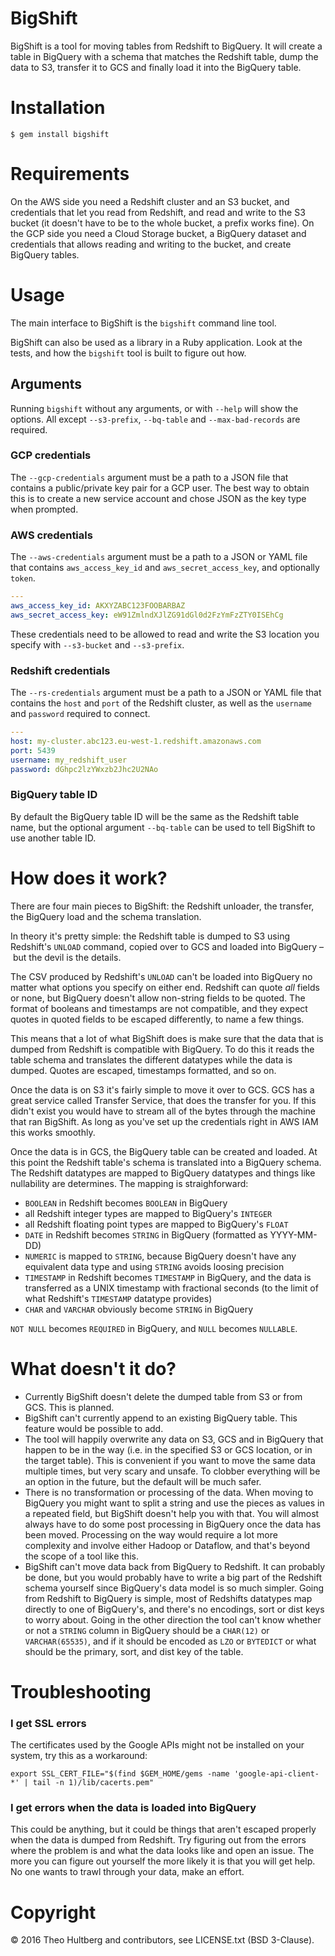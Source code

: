 # BigShift

BigShift is a tool for moving tables from Redshift to BigQuery. It will create a table in BigQuery with a schema that matches the Redshift table, dump the data to S3, transfer it to GCS and finally load it into the BigQuery table.

# Installation

```
$ gem install bigshift
```

# Requirements

On the AWS side you need a Redshift cluster and an S3 bucket, and credentials that let you read from Redshift, and read and write to the S3 bucket (it doesn't have to be to the whole bucket, a prefix works fine). On the GCP side you need a Cloud Storage bucket, a BigQuery dataset and credentials that allows reading and writing to the bucket, and create BigQuery tables.

# Usage

The main interface to BigShift is the `bigshift` command line tool.

BigShift can also be used as a library in a Ruby application. Look at the tests, and how the `bigshift` tool is built to figure out how.

## Arguments

Running `bigshift` without any arguments, or with `--help` will show the options. All except `--s3-prefix`, `--bq-table` and `--max-bad-records` are required.

### GCP credentials

The `--gcp-credentials` argument must be a path to a JSON file that contains a public/private key pair for a GCP user. The best way to obtain this is to create a new service account and chose JSON as the key type when prompted.

### AWS credentials

The `--aws-credentials` argument must be a path to a JSON or YAML file that contains `aws_access_key_id` and `aws_secret_access_key`, and optionally `token`.

```yaml
---
aws_access_key_id: AKXYZABC123FOOBARBAZ
aws_secret_access_key: eW91ZmlndXJlZG91dGl0d2FzYmFzZTY0ISEhCg
```

These credentials need to be allowed to read and write the S3 location you specify with `--s3-bucket` and `--s3-prefix`.

### Redshift credentials

The `--rs-credentials` argument must be a path to a JSON or YAML file that contains the `host` and `port` of the Redshift cluster, as well as the `username` and `password` required to connect.

```yaml
---
host: my-cluster.abc123.eu-west-1.redshift.amazonaws.com
port: 5439
username: my_redshift_user
password: dGhpc2lzYWxzb2Jhc2U2NAo
```

### BigQuery table ID

By default the BigQuery table ID will be the same as the Redshift table name, but the optional argument `--bq-table` can be used to tell BigShift to use another table ID.

# How does it work?

There are four main pieces to BigShift: the Redshift unloader, the transfer, the BigQuery load and the schema translation.

In theory it's pretty simple: the Redshift table is dumped to S3 using Redshift's `UNLOAD` command, copied over to GCS and loaded into BigQuery – but the devil is the details.

The CSV produced by Redshift's `UNLOAD` can't be loaded into BigQuery no matter what options you specify on either end. Redshift can quote _all_ fields or none, but BigQuery doesn't allow non-string fields to be quoted. The format of booleans and timestamps are not compatible, and they expect quotes in quoted fields to be escaped differently, to name a few things.

This means that a lot of what BigShift does is make sure that the data that is dumped from Redshift is compatible with BigQuery. To do this it reads the table schema and translates the different datatypes while the data is dumped. Quotes are escaped, timestamps formatted, and so on.

Once the data is on S3 it's fairly simple to move it over to GCS. GCS has a great service called Transfer Service, that does the transfer for you. If this didn't exist you would have to stream all of the bytes through the machine that ran BigShift. As long as you've set up the credentials right in AWS IAM this works smoothly.

Once the data is in GCS, the BigQuery table can be created and loaded. At this point the Redshift table's schema is translated into a BigQuery schema. The Redshift datatypes are mapped to BigQuery datatypes and things like nullability are determines. The mapping is straighforward:

* `BOOLEAN` in Redshift becomes `BOOLEAN` in BigQuery
* all Redshift integer types are mapped to BigQuery's `INTEGER`
* all Redshift floating point types are mapped to BigQuery's `FLOAT`
* `DATE` in Redshift becomes `STRING` in BigQuery (formatted as YYYY-MM-DD)
* `NUMERIC` is mapped to `STRING`, because BigQuery doesn't have any equivalent data type and using `STRING` avoids loosing precision
* `TIMESTAMP` in Redshift becomes `TIMESTAMP` in BigQuery, and the data is transferred as a UNIX timestamp with fractional seconds (to the limit of what Redshift's `TIMESTAMP` datatype provides)
* `CHAR` and `VARCHAR` obviously become `STRING` in BigQuery

`NOT NULL` becomes `REQUIRED` in BigQuery, and `NULL` becomes `NULLABLE`.

# What doesn't it do?

* Currently BigShift doesn't delete the dumped table from S3 or from GCS. This is planned.
* BigShift can't currently append to an existing BigQuery table. This feature would be possible to add.
* The tool will happily overwrite any data on S3, GCS and in BigQuery that happen to be in the way (i.e. in the specified S3 or GCS location, or in the target table). This is convenient if you want to move the same data multiple times, but very scary and unsafe. To clobber everything will be an option in the future, but the default will be much safer.
* There is no transformation or processing of the data. When moving to BigQuery you might want to split a string and use the pieces as values in a repeated field, but BigShift doesn't help you with that. You will almost always have to do some post processing in BigQuery once the data has been moved. Processing on the way would require a lot more complexity and involve either Hadoop or Dataflow, and that's beyond the scope of a tool like this.
* BigShift can't move data back from BigQuery to Redshift. It can probably be done, but you would probably have to write a big part of the Redshift schema yourself since BigQuery's data model is so much simpler. Going from Redshift to BigQuery is simple, most of Redshifts datatypes map directly to one of BigQuery's, and there's no encodings, sort or dist keys to worry about. Going in the other direction the tool can't know whether or not a `STRING` column in BigQuery should be a `CHAR(12)` or `VARCHAR(65535)`, and if it should be encoded as `LZO` or `BYTEDICT` or what should be the primary, sort, and dist key of the table.

# Troubleshooting

### I get SSL errors

The certificates used by the Google APIs might not be installed on your system, try this as a workaround:

```
export SSL_CERT_FILE="$(find $GEM_HOME/gems -name 'google-api-client-*' | tail -n 1)/lib/cacerts.pem"
```

### I get errors when the data is loaded into BigQuery

This could be anything, but it could be things that aren't escaped properly when the data is dumped from Redshift. Try figuring out from the errors where the problem is and what the data looks like and open an issue. The more you can figure out yourself the more likely it is that you will get help. No one wants to trawl through your data, make an effort.

# Copyright

© 2016 Theo Hultberg and contributors, see LICENSE.txt (BSD 3-Clause).
